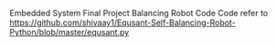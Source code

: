 Embedded System Final Project
Balancing Robot Code
Code refer to https://github.com/shivaay1/Equsant-Self-Balancing-Robot-Python/blob/master/equsant.py
